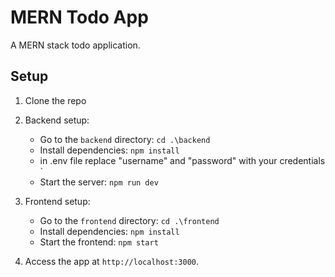 
# MERN Todo App

A MERN stack todo application.

## Setup

1. Clone the repo

2. Backend setup:
   - Go to the `backend` directory: `cd .\backend`
   - Install dependencies: `npm install`
   - in .env file replace "username" and "password" with your credentials `
   - Start the server: `npm run dev`

3. Frontend setup:
   - Go to the `frontend` directory: `cd .\frontend`
   - Install dependencies: `npm install`
   - Start the frontend: `npm start`

4. Access the app at `http://localhost:3000`.
